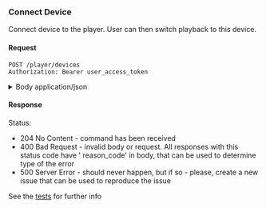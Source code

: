 ### Connect Device

Connect device to the player. User can then switch playback to this device.

#### Request

```http request
POST /player/devices
Authorization: Bearer user_access_token
```

<details>
    <summary>
        Body application/json
    </summary>
<ul>
    <li>
        id - String. REQUIRED. unique identifier for device. Must be 16 characters(any characters)
    </li>
    <li>
        name - String. REQUIRED. name of the device that will be displayed for the user. Must be not null and must be more than 4 and less than 16 characters
    </li>
    <li>
        device_type - String. REQUIRED. type of device. Currently supported are: COMPUTER
    </li>
    <li>
        volume - integer. REQUIRED. volume of the device
    </li>
</ul>
</details>

#### Response

Status:

- 204 No Content - command has been received
- 400 Bad Request - invalid body or request. All responses with this status code have '
  reason_code' in body, that can be used to determine type of the error
- 500 Server Error - should never happen, but if so - please, create a new issue that can be used to reproduce the issue

See the [tests](../src/test/java/com/odeyalo/sonata/connect/controller/ConnectDeviceEndpointTest.java)
for further info